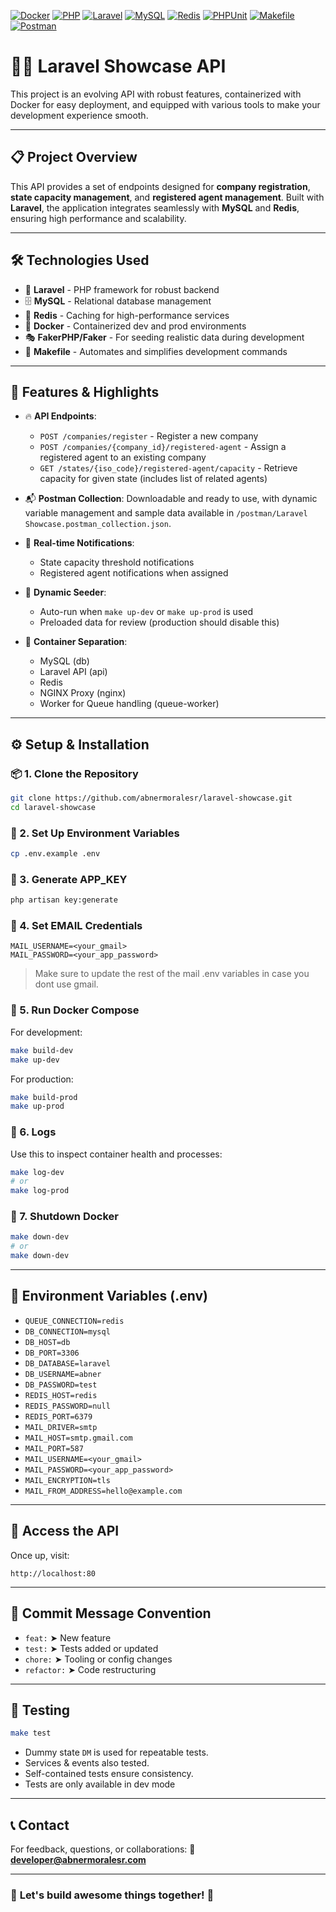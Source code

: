 [![Docker](https://img.shields.io/badge/Docker-Container-blue?logo=docker)](https://www.docker.com)
[![PHP](https://img.shields.io/badge/PHP-8.x-blueviolet?logo=php)](https://www.php.net)
[![Laravel](https://img.shields.io/badge/Laravel-Framework-red?logo=laravel)](https://laravel.com)
[![MySQL](https://img.shields.io/badge/MySQL-Database-blue?logo=mysql)](https://www.mysql.com)
[![Redis](https://img.shields.io/badge/Redis-Cache%20Store-darkred?logo=redis)](https://redis.io)
[![PHPUnit](https://img.shields.io/badge/PHPUnit-Testing-6c78af?logo=php)](https://phpunit.de)
[![Makefile](https://img.shields.io/badge/Makefile-Build-lightgrey?logo=gnu)](https://www.gnu.org/software/make/)
[![Postman](https://img.shields.io/badge/Postman-Collection-orange?logo=postman)](postman/your-api-name.postman_collection.json)

# 🧑‍💻 **Laravel Showcase API**

This project is an evolving API with robust features, containerized with Docker for easy deployment, and equipped with various tools to make your development experience smooth.

---

## 📋 **Project Overview**

This API provides a set of endpoints designed for **company registration**, **state capacity management**, and **registered agent management**. Built with **Laravel**, the application integrates seamlessly with **MySQL** and **Redis**, ensuring high performance and scalability.

---

## 🛠️ **Technologies Used**
- 🧱 **Laravel** - PHP framework for robust backend
- 🗄️ **MySQL** - Relational database management
- 🚀 **Redis** - Caching for high-performance services
- 🐳 **Docker** - Containerized dev and prod environments
- 🎭 **FakerPHP/Faker** - For seeding realistic data during development
- 🔧 **Makefile** - Automates and simplifies development commands

---

## 🌟 **Features & Highlights**
- 🔥 **API Endpoints**:
    - `POST /companies/register` - Register a new company
    - `POST /companies/{company_id}/registered-agent` - Assign a registered agent to an existing company
    - `GET /states/{iso_code}/registered-agent/capacity` - Retrieve capacity for given state (includes list of related agents)


- 📬 **Postman Collection**: Downloadable and ready to use, with dynamic variable management and sample data available in `/postman/Laravel Showcase.postman_collection.json`.


- 📢 **Real-time Notifications**:
    - State capacity threshold notifications
    - Registered agent notifications when assigned




- 🌱 **Dynamic Seeder**:
    - Auto-run when `make up-dev` or `make up-prod` is used
    - Preloaded data for review (production should disable this)

- 🧱 **Container Separation**:
    - MySQL (db)
    - Laravel API (api)
    - Redis
    - NGINX Proxy (nginx)
    - Worker for Queue handling (queue-worker)

---

## ⚙️ **Setup & Installation**

### 📦 1. **Clone the Repository**
```bash
git clone https://github.com/abnermoralesr/laravel-showcase.git
cd laravel-showcase
```

### 📝 2. **Set Up Environment Variables**
```bash
cp .env.example .env
```

### 🔑 3. **Generate APP_KEY**
```bash
php artisan key:generate
```

### 🔐  4. **Set EMAIL Credentials**
```
MAIL_USERNAME=<your_gmail>
MAIL_PASSWORD=<your_app_password>
```
> Make sure to update the rest of the mail .env variables in case you dont use gmail.

### 🐳 5. **Run Docker Compose**
For development:
```bash
make build-dev
make up-dev
```
For production:
```bash
make build-prod
make up-prod
```

### 📜 6. Logs
Use this to inspect container health and processes:
```bash
make log-dev
# or
make log-prod
```

### 🐳 7. **Shutdown Docker**
```bash
make down-dev
# or
make down-dev
```

---

## 🧾 **Environment Variables (.env)**

- `QUEUE_CONNECTION=redis`
- `DB_CONNECTION=mysql`
- `DB_HOST=db`
- `DB_PORT=3306`
- `DB_DATABASE=laravel`
- `DB_USERNAME=abner`
- `DB_PASSWORD=test`
- `REDIS_HOST=redis`
- `REDIS_PASSWORD=null`
- `REDIS_PORT=6379`
- `MAIL_DRIVER=smtp`
- `MAIL_HOST=smtp.gmail.com`
- `MAIL_PORT=587`
- `MAIL_USERNAME=<your_gmail>`
- `MAIL_PASSWORD=<your_app_password>`
- `MAIL_ENCRYPTION=tls`
- `MAIL_FROM_ADDRESS=hello@example.com`

---

## 🚀 **Access the API**
Once up, visit:
```
http://localhost:80
```

---

## 🧠 **Commit Message Convention**
- `feat:` ➤ New feature
- `test:` ➤ Tests added or updated
- `chore:` ➤ Tooling or config changes
- `refactor:` ➤ Code restructuring

---

## 🧪 **Testing**
```bash
make test
```

- Dummy state `DM` is used for repeatable tests.
- Services & events also tested.
- Self-contained tests ensure consistency.
- Tests are only available in dev mode

---

## 📞 **Contact**
For feedback, questions, or collaborations:
📧 **developer@abnermoralesr.com**

---

### 💬 **Let's build awesome things together!** 🚀
